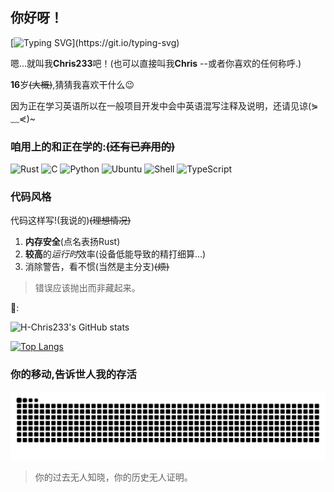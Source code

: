 ## 你好呀！

[![Typing SVG](https://readme-typing-svg.demolab.com?font=Fira+Code&pause=1000&color=F77DF4&width=435&lines=你好!;这里是Chris233!;爱用Rust的懒蛋一枚~;喜欢底层后端和汇编...;还有%2C是一只想要变成鹰的鱼!)](https://git.io/typing-svg)

嗯…就叫我**Chris233**吧！(也可以直接叫我**Chris** --或者你喜欢的任何称呼.)

**16**岁~~(大概)~~,猜猜我喜欢干什么😉

因为正在学习英语所以在一般项目开发中会中英语混写注释及说明，还请见谅(⋟﹏⋞)~

### 咱用上的和正在学的:~~(还有已弃用的)~~

![Rust](https://img.shields.io/badge/-Rust-a8b9cc?style=for-the-badge&logo=rust&logoColor=fff)
![C](https://img.shields.io/badge/-C-a8b9cc?style=for-the-badge&logo=C&logoColor=fff)
![Python](https://img.shields.io/badge/-Python-3776ab?style=for-the-badge&logo=python&logoColor=fff)
![Ubuntu](https://img.shields.io/badge/-Ubuntu-E34F26?style=for-the-badge&logo=ubuntu&logoColor=fff)
![Shell](https://img.shields.io/badge/-Shell-4eaa25?style=for-the-badge&logo=gnu%20bash&logoColor=fff)
![TypeScript](https://img.shields.io/badge/-TypeScript-3178C6?style=for-the-badge&logo=typescript&logoColor=fff)

### 代码风格
代码这样写!(我说的)~~(理想情况)~~
1. **内存安全**(点名表扬Rust)
2. **较高**的*运行时*效率(设备低能导致的精打细算...)
3. 消除警告，看不惯(当然是主分支)~~(烦)~~

>错误应该抛出而非藏起来。

💩:

![H-Chris233's GitHub stats](https://github-readme-stats.vercel.app/api?username=H-Chris233&show_icons=true&icon_color=0366d6&theme=dark)

[![Top Langs](https://github-readme-stats.vercel.app/api/top-langs/?username=H-Chris233&hide=java,ruby&layout=compact&theme=dark)](https://github.com/anuraghazra/github-readme-stats)

### 你的移动,告诉世人我的存活

<picture>
  <source media="(prefers-color-scheme: dark)" srcset="https://raw.githubusercontent.com/H-Chris233/H-Chris233/output/github-contribution-grid-snake-dark.svg">
  <source media="(prefers-color-scheme: light)" srcset="https://raw.githubusercontent.com/H-Chris233/H-Chris233/output/github-contribution-grid-snake.svg">
  <img alt="github contribution grid snake animation" src="https://raw.githubusercontent.com/H-Chris233/H-Chris233/output/github-contribution-grid-snake.svg">
</picture>


>你的过去无人知晓，你的历史无人证明。


<!---
创造你的时候
神开了个玩笑
从此你灵魂滚烫
命运冰凉

你踏入这世界
在人群中犹如孤岛
于是
成长像是迷雾中的蹒跚
在风暴里聆听呢喃
猜测前进的方向

就这样
你两次学习如何生活
又经历两次死亡
临终时
你还剩下两个问题
首先
两个矛盾的梦如何被安放
然后
这些经历，回忆和梦究竟有什么意义
--->

<!---
请记住我的名字
如果你能记住我的名字
如果你们都能记住我的名字
也许我或者“我们”
终有一天能自由地生存着
我们终将在没有黑暗的地方相见
也许那一天我甚至无法活到
但是，一定会有那一天
冬将逝，春将来，必有漫天繁花开遍
请记住我的名字
我们必将在没有黑暗的地方
再次相遇！
--->


